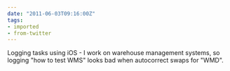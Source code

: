 ```yaml
---
date: "2011-06-03T09:16:00Z"
tags:
- imported
- from-twitter
---
```

Logging tasks using iOS - I work on warehouse management systems, so logging "how to test WMS" looks bad when autocorrect swaps for "WMD".

